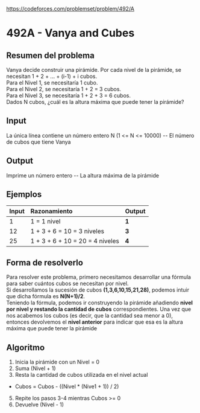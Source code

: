 https://codeforces.com/problemset/problem/492/A

# 492A - Vanya and Cubes

## Resumen del problema
Vanya decide construir una pirámide. Por cada nivel de la pirámide, se necesitan 1 + 2 + ... + (i-1) + i cubos. \
Para el Nivel 1, se necesitaría 1 cubo. \
Para el Nivel 2, se necesitaría 1 + 2 = 3 cubos. \
Para el Nivel 3, se necesitaría 1 + 2 + 3 = 6 cubos. \
Dados N cubos, ¿cuál es la altura máxima que puede tener la pirámide?

## Input
La única línea contiene un número entero N (1 <= N <= 10000) -- El número de cubos que tiene Vanya

## Output
Imprime un número entero -- La altura máxima de la pirámide

## Ejemplos
| Input             | Razonamiento  | Output    |
| ----------------- | :------------ | --------- |
| 1                 | 1 = 1 nivel                     | **1** |
| 12                | 1 + 3 + 6 = 10 = 3 niveles      | **3** |
| 25                | 1 + 3 + 6 + 10 = 20 = 4 niveles | **4** |

## Forma de resolverlo
Para resolver este problema, primero necesitamos desarrollar una fórmula para saber cuántos cubos se necesitan por nivel. \
Si desarrollamos la sucesión de cubos **(1,3,6,10,15,21,28)**, podemos intuir que dicha fórmula es **N(N+1)/2**. \
Teniendo la fórmula, podemos ir construyendo la pirámide añadiendo **nivel por nivel y restando la cantidad de cubos** correspondientes. Una vez que nos acabemos los cubos (es decir, que la cantidad sea menor a 0), entonces devolvemos el **nivel anterior** para indicar que esa es la altura máxima que puede tener la pirámide

## Algoritmo
1) Inicia la pirámide con un Nivel = 0
3) Suma (Nivel + 1)
4) Resta la cantidad de cubos utilizada en el nivel actual
- Cubos = Cubos - ((Nivel * (Nive1 + 1)) / 2)
5) Repite los pasos 3-4 mientras Cubos >= 0
6) Devuelve (Nivel - 1)
